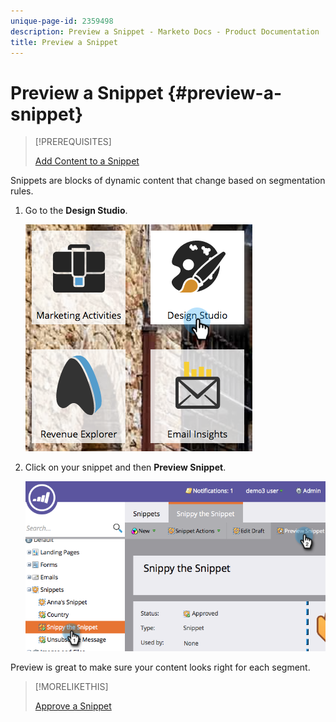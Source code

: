 ```yaml
---
unique-page-id: 2359498
description: Preview a Snippet - Marketo Docs - Product Documentation
title: Preview a Snippet
---
```


# Preview a Snippet {#preview-a-snippet}

>[!PREREQUISITES]
>
>[Add Content to a Snippet](/help/marketo/product-docs/personalization/segmentation-and-snippets/snippets/add-content-to-a-snippet.md)

Snippets are blocks of dynamic content that change based on segmentation rules.

1. Go to the **Design Studio**.

   ![](assets/designstudio-3.png)

1. Click on your snippet and then **Preview Snippet**.

   ![](assets/image2014-9-16-9-3a48-3a32.png)

Preview is great to make sure your content looks right for each segment.

>[!MORELIKETHIS]
>
>[Approve a Snippet](/help/marketo/product-docs/personalization/segmentation-and-snippets/snippets/approve-a-snippet.md)
